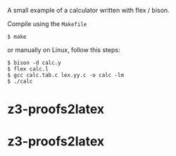 A small example of a calculator written with flex / bison.

Compile using the `Makefile` 

    $ make

or manually on Linux, follow this steps:

    $ bison -d calc.y
    $ flex calc.l
    $ gcc calc.tab.c lex.yy.c -o calc -lm
    $ ./calc
# z3-proofs2latex
# z3-proofs2latex
